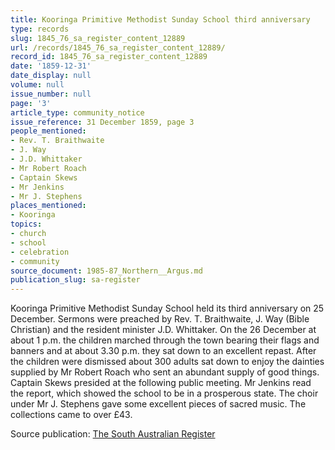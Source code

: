 ```yaml
---
title: Kooringa Primitive Methodist Sunday School third anniversary
type: records
slug: 1845_76_sa_register_content_12889
url: /records/1845_76_sa_register_content_12889/
record_id: 1845_76_sa_register_content_12889
date: '1859-12-31'
date_display: null
volume: null
issue_number: null
page: '3'
article_type: community_notice
issue_reference: 31 December 1859, page 3
people_mentioned:
- Rev. T. Braithwaite
- J. Way
- J.D. Whittaker
- Mr Robert Roach
- Captain Skews
- Mr Jenkins
- Mr J. Stephens
places_mentioned:
- Kooringa
topics:
- church
- school
- celebration
- community
source_document: 1985-87_Northern__Argus.md
publication_slug: sa-register
---
```


Kooringa Primitive Methodist Sunday School held its third anniversary on 25 December.  Sermons were preached by Rev. T. Braithwaite, J. Way (Bible Christian) and the resident minister J.D. Whittaker.  On the 26 December at about 1 p.m. the children marched through the town bearing their flags and banners and at about 3.30 p.m. they sat down to an excellent repast.  After the children were dismissed about 300 adults sat down to enjoy the dainties supplied by Mr Robert Roach who sent an abundant supply of good things.  Captain Skews presided at the following public meeting.  Mr Jenkins read the report, which showed the school to be in a prosperous state.  The choir under Mr J. Stephens gave some excellent pieces of sacred music.  The collections came to over £43.

Source publication: [The South Australian Register](/publications/sa-register/)

